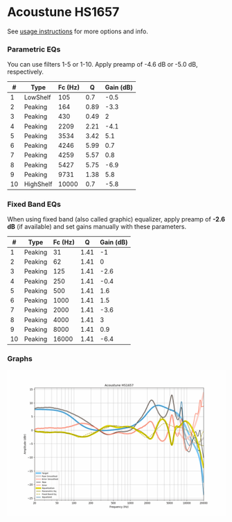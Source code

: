 # Acoustune HS1657
See [usage instructions](https://github.com/jaakkopasanen/AutoEq#usage) for more options and info.

### Parametric EQs
You can use filters 1-5 or 1-10. Apply preamp of -4.6 dB or -5.0 dB, respectively.

|   # | Type      |   Fc (Hz) |    Q |   Gain (dB) |
|-----|-----------|-----------|------|-------------|
|   1 | LowShelf  |       105 | 0.7  |        -0.5 |
|   2 | Peaking   |       164 | 0.89 |        -3.3 |
|   3 | Peaking   |       430 | 0.49 |         2   |
|   4 | Peaking   |      2209 | 2.21 |        -4.1 |
|   5 | Peaking   |      3534 | 3.42 |         5.1 |
|   6 | Peaking   |      4246 | 5.99 |         0.7 |
|   7 | Peaking   |      4259 | 5.57 |         0.8 |
|   8 | Peaking   |      5427 | 5.75 |        -6.9 |
|   9 | Peaking   |      9731 | 1.38 |         5.8 |
|  10 | HighShelf |     10000 | 0.7  |        -5.8 |

### Fixed Band EQs
When using fixed band (also called graphic) equalizer, apply preamp of **-2.6 dB** (if available) and set gains manually with these parameters.

|   # | Type    |   Fc (Hz) |    Q |   Gain (dB) |
|-----|---------|-----------|------|-------------|
|   1 | Peaking |        31 | 1.41 |        -1   |
|   2 | Peaking |        62 | 1.41 |         0   |
|   3 | Peaking |       125 | 1.41 |        -2.6 |
|   4 | Peaking |       250 | 1.41 |        -0.4 |
|   5 | Peaking |       500 | 1.41 |         1.6 |
|   6 | Peaking |      1000 | 1.41 |         1.5 |
|   7 | Peaking |      2000 | 1.41 |        -3.6 |
|   8 | Peaking |      4000 | 1.41 |         3   |
|   9 | Peaking |      8000 | 1.41 |         0.9 |
|  10 | Peaking |     16000 | 1.41 |        -6.4 |

### Graphs
![](./Acoustune%20HS1657.png)
